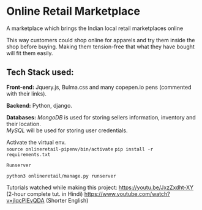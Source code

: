 # Online Retail Marketplace

A marketplace which brings the Indian local retail marketplaces online

This way customers could shop online for apparels and try them inside the shop before buying. Making them tension-free that what they have bought will fit them easily.

## Tech Stack used:

**Front-end:** Jquery.js, Bulma.css and many copepen.io pens (commented with their links).

**Backend:** Python, django.

**Databases:** *MongoDB* is used for storing sellers information, inventory and their location.  
 *MySQL* will be used for storing user credentials.

  
Activate the virtual env.  
 `source onlineretail-pipenv/bin/activate`
 `pip install -r requirements.txt`  

    Runserver

  `python3 onlineretail/manage.py runserver`



   
Tutorials watched while making this project:
  https://youtu.be/JxzZxdht-XY (2-hour complete tut. in Hindi)
  https://www.youtube.com/watch?v=jIqcPIEvQDA (Shorter English)